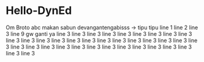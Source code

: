 # Hello-DynEd
Om Broto
abc
makan sabun
devangantengabisss -> tipu tipu
line 1
line 2
line 3
line 9 gw ganti ya
line 3
line 3
line 3
line 3
line 3
line 3
line 3
line 3
line 3
line 3
line 3
line 3
line 3
line 3
line 3
line 3
line 3
line 3
line 3
line 3
line 3
line 3
line 3
line 3
line 3
line 3
line 3
line 3
line 3
line 3
line 3
line 3
line 3
line 3
line 3
line 3
